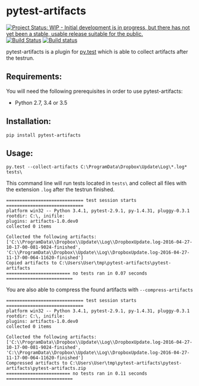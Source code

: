 # pytest-artifacts
[![Project Status: WIP - Initial development is in progress, but there has not yet been a stable, usable release suitable for the public.](http://www.repostatus.org/badges/latest/wip.svg)](http://www.repostatus.org/#wip)
[![Build Status](https://travis-ci.org/robertobernabe/pytest-artifacts.svg?branch=master)](https://travis-ci.org/robertobernabe/pytest-artifacts)
[![Build status](https://ci.appveyor.com/api/projects/status/u39nq236gl0xl9pf?svg=true)](https://ci.appveyor.com/project/robertobernabe/pytest-artifacts)

pytest-artifacts is a plugin for [py.test](https://pytest.org) which is able to collect artifacts after the testrun.


## Requirements:

You will need the following prerequisites in order to use pytest-artifacts:

- Python 2.7, 3.4 or 3.5



## Installation:
    
    pip install pytest-artifacts


## Usage:

    py.test --collect-artifacts C:\ProgramData\Dropbox\Update\Log\*.log* tests\
    
This command line will run tests located in `tests\` and collect all files with the extension `.log` after the testrun finished.
  
 
     
    ============================= test session starts =============================
    platform win32 -- Python 3.4.1, pytest-2.9.1, py-1.4.31, pluggy-0.3.1
    rootdir: C:\, inifile:
    plugins: artifacts-1.0.dev0
    collected 0 items
    
    Collected the following artifacts: ['C:\\ProgramData\\Dropbox\\Update\\Log\\DropboxUpdate.log-2016-04-27-10-17-00-081-9024-finished', 'C:\\ProgramData\\Dropbox\\Update\\Log\\DropboxUpdate.log-2016-04-27-11-17-00-064-11620-finished']
    Copied artifacts to C:\Users\User\tmp\pytest-artifacts\pytest-artifacts
    ======================== no tests ran in 0.07 seconds =========================


You are also able to compress the found artifacts with `--compress-artifacts`
        
    

    ============================= test session starts =============================
    platform win32 -- Python 3.4.1, pytest-2.9.1, py-1.4.31, pluggy-0.3.1
    rootdir: C:\, inifile:
    plugins: artifacts-1.0.dev0
    collected 0 items
    
    Collected the following artifacts: ['C:\\ProgramData\\Dropbox\\Update\\Log\\DropboxUpdate.log-2016-04-27-10-17-00-081-9024-finished', 'C:\\ProgramData\\Dropbox\\Update\\Log\\DropboxUpdate.log-2016-04-27-11-17-00-064-11620-finished']
    Compressed artifacts to C:\Users\User\tmp\pytest-artifacts\pytest-artifacts\pytest-artifacts.zip
    ======================== no tests ran in 0.11 seconds =========================